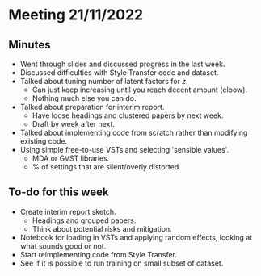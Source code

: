 # Meeting 21/11/2022

## Minutes
- Went through slides and discussed progress in the last week.
- Discussed difficulties with Style Transfer code and dataset.
- Talked about tuning number of latent factors for $z$.
  - Can just keep increasing until you reach decent amount (elbow).
  - Nothing much else you can do.
- Talked about preparation for interim report.
  - Have loose headings and clustered papers by next week.
  - Draft by week after next.
- Talked about implementing code from scratch rather than modifying existing code.
- Using simple free-to-use VSTs and selecting 'sensible values'.
  - MDA or GVST libraries.
  - % of settings that are silent/overly distorted.

## To-do for this week 
- Create interim report sketch.
  - Headings and grouped papers.
  - Think about potential risks and mitigation.
- Notebook for loading in VSTs and applying random effects, looking at what sounds good or not.
- Start reimplementing code from Style Transfer.
- See if it is possible to run training on small subset of dataset.